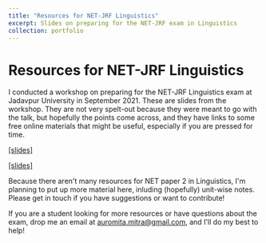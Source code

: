 ```yaml
---
title: "Resources for NET-JRF Linguistics"
excerpt: Slides on preparing for the NET-JRF exam in Linguistics 
collection: portfolio
---
```

Resources for NET-JRF Linguistics
==

I conducted a workshop on preparing for the NET-JRF Linguistics exam at Jadavpur University in September 2021. These are slides from the workshop. They are not very spelt-out because they were meant to go with the talk, but hopefully the points come across, and they have links to some free online materials that might be useful, especially if you are pressed for time.

[[slides]]("../files/auromita_cv.pdf")

<a href="../files/auromita_cv.pdf" target="_blank">[slides]</a>

Because there aren't many resources for NET paper 2 in Linguistics, I'm planning to put up more material here, inluding (hopefully) unit-wise notes. Please get in touch if you have suggestions or want to contribute!


If you are a student looking for more resources or have questions about the exam, drop me an email at [auromita.mitra@gmail.com](auromita.mitra@gmail.com), and I'll do my best to help!